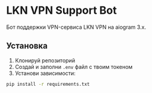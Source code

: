 # LKN VPN Support Bot

Бот поддержки VPN-сервиса LKN VPN на aiogram 3.x.

## Установка

1. Клонируй репозиторий
2. Создай и заполни `.env` файл с твоим токеном
3. Установи зависимости:
```bash
pip install -r requirements.txt